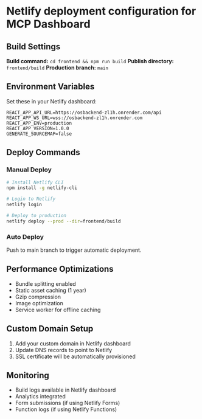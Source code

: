 # Netlify deployment configuration for MCP Dashboard

## Build Settings

**Build command:** `cd frontend && npm run build`
**Publish directory:** `frontend/build`
**Production branch:** `main`

## Environment Variables

Set these in your Netlify dashboard:

```
REACT_APP_API_URL=https://osbackend-zl1h.onrender.com/api
REACT_APP_WS_URL=wss://osbackend-zl1h.onrender.com
REACT_APP_ENV=production
REACT_APP_VERSION=1.0.0
GENERATE_SOURCEMAP=false
```

## Deploy Commands

### Manual Deploy
```bash
# Install Netlify CLI
npm install -g netlify-cli

# Login to Netlify
netlify login

# Deploy to production
netlify deploy --prod --dir=frontend/build
```

### Auto Deploy
Push to main branch to trigger automatic deployment.

## Performance Optimizations

- Bundle splitting enabled
- Static asset caching (1 year)
- Gzip compression
- Image optimization
- Service worker for offline caching

## Custom Domain Setup

1. Add your custom domain in Netlify dashboard
2. Update DNS records to point to Netlify
3. SSL certificate will be automatically provisioned

## Monitoring

- Build logs available in Netlify dashboard
- Analytics integrated
- Form submissions (if using Netlify Forms)
- Function logs (if using Netlify Functions)
